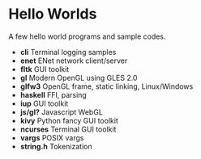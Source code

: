 Hello Worlds
============

A few hello world programs and sample codes.

 * **cli** Terminal logging samples
 * **enet** ENet network client/server
 * **fltk** GUI toolkit
 * **gl** Modern OpenGL using GLES 2.0
 * **glfw3** OpenGL frame, static linking, Linux/Windows
 * **haskell** FFI, parsing
 * **iup** GUI toolkit
 * **js/gl?** Javascript WebGL
 * **kivy** Python fancy GUI toolkit
 * **ncurses** Terminal GUI toolkit
 * **vargs** POSIX vargs
 * **string.h** Tokenization

